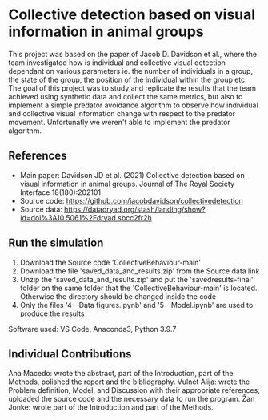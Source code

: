 # Collective detection based on visual information in animal groups

This project was based on the paper of Jacob D. Davidson et al., where the team investigated how is individual and collective visual detection dependant on various parameters ie. the number of individuals in a group, the state of the group, the position of the individual within the group etc. The goal of this project was to study and replicate the results that the team achieved using synthetic data and collect the same metrics, but also to implement a simple predator avoidance algorithm to observe how individual and collective visual information change with respect to the predator movement.
Unfortunatly we weren't able to implement the predator algorithm.


## References 
* Main paper: Davidson JD et al. (2021) Collective detection based on visual information in animal groups. Journal of The Royal Society Interface 18(180):202101
* Source code: https://github.com/jacobdavidson/collectivedetection
* Source data: https://datadryad.org/stash/landing/show?id=doi%3A10.5061%2Fdryad.sbcc2fr2h

## Run the simulation
1. Download the Source code 'CollectiveBehaviour-main'
2. Download the file 'saved_data_and_results.zip' from the Source data link
3. Unzip the 'saved_data_and_results.zip' and put the 'savedresults-final' folder on the same folder that the 'CollectiveBehaviour-main' is located. Otherwise the directory should be changed inside the code
4. Only the files '4 - Data figures.ipynb' and '5 - Model.ipynb' are used to produce the results

Software used: VS Code, Anaconda3, Python 3.9.7

## Individual Contributions

Ana Macedo: wrote the abstract, part of the Introduction, part of the Methods, polished the report and the bibliography. 
Vulnet Alija: wrote the Problem definition, Model, and Discussion with their appropriate references; uploaded the source code and the necessary data to run the program.
Žan Jonke: wrote part of the Introduction and part of the Methods.
